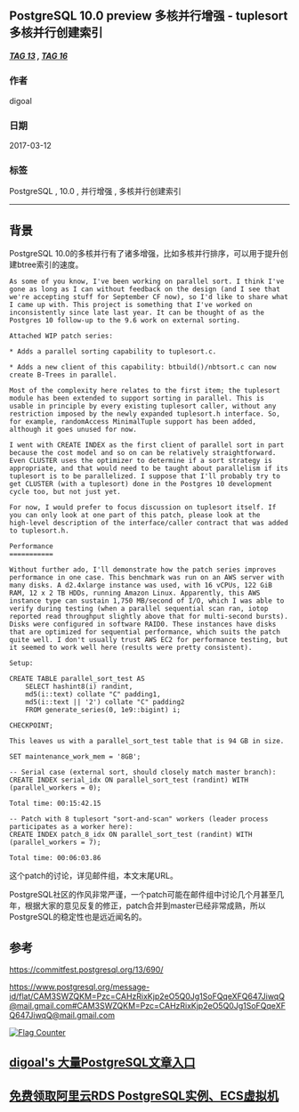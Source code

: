 ## PostgreSQL 10.0 preview 多核并行增强 - tuplesort 多核并行创建索引  
##### [TAG 13](../class/13.md) , [TAG 16](../class/16.md)
                        
### 作者                                                                     
digoal                   
                          
### 日期                     
2017-03-12                    
                      
### 标签                   
PostgreSQL , 10.0 , 并行增强 , 多核并行创建索引  
                        
----                  
                           
## 背景            
PostgreSQL 10.0的多核并行有了诸多增强，比如多核并行排序，可以用于提升创建btree索引的速度。  
  
```  
As some of you know, I've been working on parallel sort. I think I've  
gone as long as I can without feedback on the design (and I see that  
we're accepting stuff for September CF now), so I'd like to share what  
I came up with. This project is something that I've worked on  
inconsistently since late last year. It can be thought of as the  
Postgres 10 follow-up to the 9.6 work on external sorting.  
  
Attached WIP patch series:  
  
* Adds a parallel sorting capability to tuplesort.c.  
  
* Adds a new client of this capability: btbuild()/nbtsort.c can now  
create B-Trees in parallel.  
  
Most of the complexity here relates to the first item; the tuplesort  
module has been extended to support sorting in parallel. This is  
usable in principle by every existing tuplesort caller, without any  
restriction imposed by the newly expanded tuplesort.h interface. So,  
for example, randomAccess MinimalTuple support has been added,  
although it goes unused for now.  
  
I went with CREATE INDEX as the first client of parallel sort in part  
because the cost model and so on can be relatively straightforward.  
Even CLUSTER uses the optimizer to determine if a sort strategy is  
appropriate, and that would need to be taught about parallelism if its  
tuplesort is to be parallelized. I suppose that I'll probably try to  
get CLUSTER (with a tuplesort) done in the Postgres 10 development  
cycle too, but not just yet.  
  
For now, I would prefer to focus discussion on tuplesort itself. If  
you can only look at one part of this patch, please look at the  
high-level description of the interface/caller contract that was added  
to tuplesort.h.  
  
Performance  
===========  
  
Without further ado, I'll demonstrate how the patch series improves  
performance in one case. This benchmark was run on an AWS server with  
many disks. A d2.4xlarge instance was used, with 16 vCPUs, 122 GiB  
RAM, 12 x 2 TB HDDs, running Amazon Linux. Apparently, this AWS  
instance type can sustain 1,750 MB/second of I/O, which I was able to  
verify during testing (when a parallel sequential scan ran, iotop  
reported read throughput slightly above that for multi-second bursts).  
Disks were configured in software RAID0. These instances have disks  
that are optimized for sequential performance, which suits the patch  
quite well. I don't usually trust AWS EC2 for performance testing, but  
it seemed to work well here (results were pretty consistent).  
  
Setup:  
  
CREATE TABLE parallel_sort_test AS  
    SELECT hashint8(i) randint,  
    md5(i::text) collate "C" padding1,  
    md5(i::text || '2') collate "C" padding2  
    FROM generate_series(0, 1e9::bigint) i;  
  
CHECKPOINT;  
  
This leaves us with a parallel_sort_test table that is 94 GB in size.  
  
SET maintenance_work_mem = '8GB';  
  
-- Serial case (external sort, should closely match master branch):  
CREATE INDEX serial_idx ON parallel_sort_test (randint) WITH  
(parallel_workers = 0);  
  
Total time: 00:15:42.15  
  
-- Patch with 8 tuplesort "sort-and-scan" workers (leader process  
participates as a worker here):  
CREATE INDEX patch_8_idx ON parallel_sort_test (randint) WITH  
(parallel_workers = 7);  
  
Total time: 00:06:03.86  
```  
  
这个patch的讨论，详见邮件组，本文末尾URL。  
  
PostgreSQL社区的作风非常严谨，一个patch可能在邮件组中讨论几个月甚至几年，根据大家的意见反复的修正，patch合并到master已经非常成熟，所以PostgreSQL的稳定性也是远近闻名的。  
      
## 参考      
https://commitfest.postgresql.org/13/690/  
  
https://www.postgresql.org/message-id/flat/CAM3SWZQKM=Pzc=CAHzRixKjp2eO5Q0Jg1SoFQqeXFQ647JiwqQ@mail.gmail.com#CAM3SWZQKM=Pzc=CAHzRixKjp2eO5Q0Jg1SoFQqeXFQ647JiwqQ@mail.gmail.com  

  
<a rel="nofollow" href="http://info.flagcounter.com/h9V1"  ><img src="http://s03.flagcounter.com/count/h9V1/bg_FFFFFF/txt_000000/border_CCCCCC/columns_2/maxflags_12/viewers_0/labels_0/pageviews_0/flags_0/"  alt="Flag Counter"  border="0"  ></a>  
  
  
  
  
  
  
## [digoal's 大量PostgreSQL文章入口](https://github.com/digoal/blog/blob/master/README.md "22709685feb7cab07d30f30387f0a9ae")
  
  
## [免费领取阿里云RDS PostgreSQL实例、ECS虚拟机](https://free.aliyun.com/ "57258f76c37864c6e6d23383d05714ea")
  
